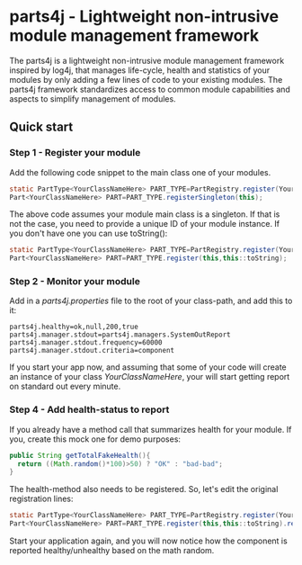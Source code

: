 # parts4j - Lightweight non-intrusive module management framework
The parts4j is a lightweight non-intrusive module management framework inspired by log4j, that manages 
life-cycle, health and statistics of your modules by only adding a few lines of code to your existing modules.
The parts4j framework standardizes access to common module capabilities and aspects to simplify management of modules.

## Quick start
### Step 1 - Register your module
Add the following code snippet to the main class one of your modules. 
```java
static PartType<YourClassNameHere> PART_TYPE=PartRegistry.register(YourClassNameHere.class);
Part<YourClassNameHere> PART=PART_TYPE.registerSingleton(this);
```
The above code assumes your module main class is a singleton. If that is not the case, you need to provide a unique ID of 
your module instance. If you don't have one you can use toString():
```java
static PartType<YourClassNameHere> PART_TYPE=PartRegistry.register(YourClassNameHere.class, "component");
Part<YourClassNameHere> PART=PART_TYPE.register(this,this::toString);
```
### Step 2 - Monitor your module
Add in a _parts4j.properties_ file to the root of your class-path, and add this to it:
```properties
parts4j.healthy=ok,null,200,true
parts4j.manager.stdout=parts4j.managers.SystemOutReport
parts4j.manager.stdout.frequency=60000
parts4j.manager.stdout.criteria=component
```
If you start your app now, and assuming that some of your code will create an instance of your class _YourClassNameHere_, your will 
start getting report on standard out every minute.
### Step 4 - Add health-status to report
If you already have a method call that summarizes health for your module. If you, create this mock one for demo purposes:
```java
public String getTotalFakeHealth(){
  return ((Math.random()*100)>50) ? "OK" : "bad-bad";
}
```
The health-method also needs to be registered. So, let's edit the original registration lines:
```java
static PartType<YourClassNameHere> PART_TYPE=PartRegistry.register(YourClassNameHere.class, "component");
Part<YourClassNameHere> PART=PART_TYPE.register(this,this::toString).registerHealth(this::getTotalFakeHealth);
```
Start your application again, and you will now notice how the component is reported healthy/unhealthy based on the math random.
